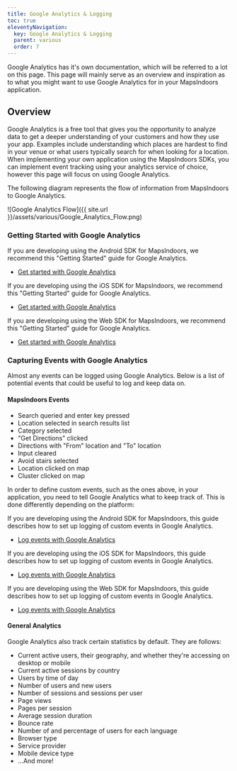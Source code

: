 ```yaml
---
title: Google Analytics & Logging
toc: true
eleventyNavigation:
  key: Google Analytics & Logging
  parent: various
  order: 7
---
```


Google Analytics has it's own documentation, which will be referred to a lot on this page. This page will mainly serve as an overview and inspiration as to what you might want to use Google Analytics for in your MapsIndoors application.

## Overview

Google Analytics is a free tool that gives you the opportunity to analyze data to get a deeper understanding of your customers and how they use your app. Examples include understanding which places are hardest to find in your venue or what users typically search for when looking for a location. When implementing your own application using the MapsIndoors SDKs, you can implement event tracking using your analytics service of choice, however this page will focus on using Google Analytics.

The following diagram represents the flow of information from MapsIndoors to Google Analytics.

![Google Analytics Flow]({{ site.url }}/assets/various/Google_Analytics_Flow.png)

### Getting Started with Google Analytics

<mi-tabs>
<mi-tab label="Android" tab-for="android"></mi-tab>
<mi-tab label="iOS" tab-for="ios"></mi-tab>
<mi-tab label="Web" tab-for="web"></mi-tab>
<mi-tab-panel id="android">

If you are developing using the Android SDK for MapsIndoors, we recommend this "Getting Started" guide for Google Analytics.

* [Get started with Google Analytics](https://firebase.google.com/docs/analytics/get-started?technology=android&platform=android#java)

</mi-tab-panel>
<mi-tab-panel id="ios">

If you are developing using the iOS SDK for MapsIndoors, we recommend this "Getting Started" guide for Google Analytics.

* [Get started with Google Analytics](https://firebase.google.com/docs/analytics/get-started?technology=android&platform=ios#swift)

</mi-tab-panel>
<mi-tab-panel id="web">

If you are developing using the Web SDK for MapsIndoors, we recommend this "Getting Started" guide for Google Analytics.

* [Get started with Google Analytics](https://firebase.google.com/docs/analytics/get-started?technology=android&platform=web#web-version-9)

</mi-tab-panel>
</mi-tabs>

### Capturing Events with Google Analytics

Almost any events can be logged using Google Analytics. Below is a list of potential events that could be useful to log and keep data on.

#### MapsIndoors Events

* Search queried and enter key pressed
* Location selected in search results list
* Category selected
* "Get Directions" clicked
* Directions with "From" location and "To" location
* Input cleared
* Avoid stairs selected
* Location clicked on map
* Cluster clicked on map

In order to define custom events, such as the ones above, in your application, you need to tell Google Analytics what to keep track of. This is done differently depending on the platform:

<mi-tabs>
<mi-tab label="Android" tab-for="android"></mi-tab>
<mi-tab label="iOS" tab-for="ios"></mi-tab>
<mi-tab label="Web" tab-for="web"></mi-tab>
<mi-tab-panel id="android">

If you are developing using the Android SDK for MapsIndoors, this guide describes how to set up logging of custom events in Google Analytics.

* [Log events with Google Analytics](https://firebase.google.com/docs/analytics/events?platform=android#java)

</mi-tab-panel>
<mi-tab-panel id="ios">

If you are developing using the iOS SDK for MapsIndoors, this guide describes how to set up logging of custom events in Google Analytics.

* [Log events with Google Analytics](https://firebase.google.com/docs/analytics/events?platform=ios#swift)

</mi-tab-panel>
<mi-tab-panel id="web">

If you are developing using the Web SDK for MapsIndoors, this guide describes how to set up logging of custom events in Google Analytics.

* [Log events with Google Analytics](https://firebase.google.com/docs/analytics/events?platform=web#web-version-9)

</mi-tab-panel>
</mi-tabs>

#### General Analytics

Google Analytics also track certain statistics by default. They are follows:

* Current active users, their geography, and whether they're accessing on desktop or mobile
* Current active sessions by country
* Users by time of day
* Number of users and new users
* Number of sessions and sessions per user
* Page views
* Pages per session
* Average session duration
* Bounce rate
* Number of and percentage of users for each language
* Browser type
* Service provider
* Mobile device type
* ...And more!
